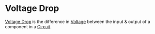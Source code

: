 # Voltage Drop
[Voltage Drop](../../..//Electronics/Voltage/Voltage%20Drop.md) is the difference in [Voltage](Voltage.md) between the input & output of a component in a [Circuit](../Circuits/Circuit.md).